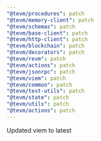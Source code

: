```yaml
---
"@tevm/procedures": patch
"@tevm/memory-client": patch
"@tevm/schemas": patch
"@tevm/base-client": patch
"@tevm/http-client": patch
"@tevm/blockchain": patch
"@tevm/decorators": patch
"@tevm/revm": patch
"@tevm/actions": patch
"@tevm/jsonrpc": patch
"@tevm/viem": patch
"@tevm/common": patch
"@tevm/test-utils": patch
"@tevm/state": patch
"@tevm/utils": patch
"@tevm/actions": patch
---
```


Updated viem to latest

